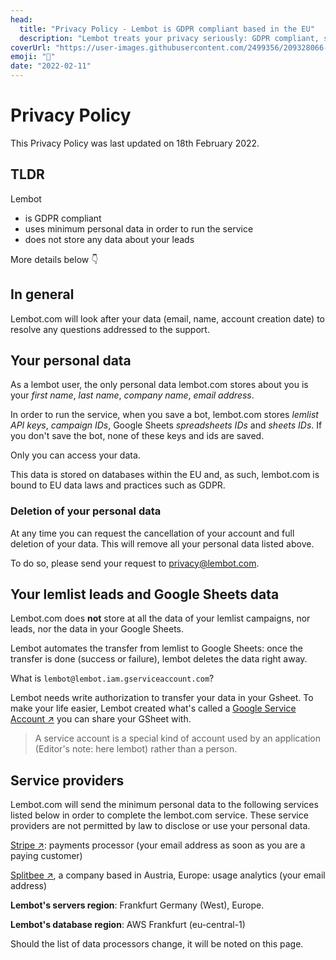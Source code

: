 ```yaml
---
head:
  title: "Privacy Policy - Lembot is GDPR compliant based in the EU"
  description: "Lembot treats your privacy seriously: GDPR compliant, servers and database in the EU. Your lemlist reports, activities and leads are not stored on our servers."
coverUrl: "https://user-images.githubusercontent.com/2499356/209328066-2be6fcf2-914c-4041-9e7a-2b3caf5e8de2.jpg"
emoji: "🔐"
date: "2022-02-11"
---
```


# Privacy Policy

This Privacy Policy was last updated on 18th February 2022.

## TLDR

Lembot

- is GDPR compliant
- uses minimum personal data in order to run the service
- does not store any data about your leads

More details below 👇

## In general

Lembot.com will look after your data (email, name, account creation date) to resolve any questions addressed to the support.

## Your personal data

As a lembot user, the only personal data lembot.com stores about you is your _first name_, _last name_, _company name_, _email address_.

In order to run the service, when you save a bot, lembot.com stores _lemlist API keys_, _campaign IDs_, Google Sheets _spreadsheets IDs_ and _sheets IDs_. If you don't save the bot, none of these keys and ids are saved.

Only you can access your data.

This data is stored on databases within the EU and, as such, lembot.com is bound to EU data laws and practices such as GDPR.

### Deletion of your personal data

At any time you can request the cancellation of your account and full deletion of your data. This will remove all your personal data listed above.

To do so, please send your request to [privacy@lembot.com](mailto:privacy@lembot.com).

## Your lemlist leads and Google Sheets data

Lembot.com does **not** store at all the data of your lemlist campaigns, nor leads, nor the data in your Google Sheets.

Lembot automates the transfer from lemlist to Google Sheets: once the transfer is done (success or failure), lembot deletes the data right away.

What is `lembot@lembot.iam.gserviceaccount.com`?

Lembot needs write authorization to transfer your data in your Gsheet. To make your life easier, Lembot created what's called a [Google Service Account ↗️](https://cloud.google.com/iam/docs/service-accounts) you can share your GSheet with.

> A service account is a special kind of account used by an application (Editor's note: here lembot) rather than a person.

## Service providers

Lembot.com will send the minimum personal data to the following services listed below in order to complete the lembot.com service. These service providers are not permitted by law to disclose or use your personal data.

[Stripe ↗️](https://stripe.com/): payments processor (your email address as soon as you are a paying customer)

[Splitbee ↗️](https://splitbee.io/), a company based in Austria, Europe: usage analytics (your email address)

**Lembot's servers region**: Frankfurt Germany (West), Europe.

**Lembot's database region**: AWS Frankfurt (eu-central-1)

Should the list of data processors change, it will be noted on this page.
